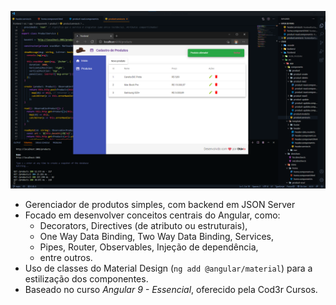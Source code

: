 ![image-20210327140612223](image-20210327140612223.png)

- Gerenciador de produtos simples, com backend em JSON Server
- Focado em desenvolver conceitos centrais do Angular, como:
  - Decorators, Directives (de atributo ou estruturais),
  - One Way Data Binding, Two Way Data Binding, Services,
  - Pipes, Router, Observables, Injeção de dependência, 
  - entre outros.
- Uso de classes do Material Design (`ng add @angular/material`) para a estilização dos componentes.
- Baseado no curso *Angular 9 - Essencial*, oferecido pela Cod3r Cursos.


